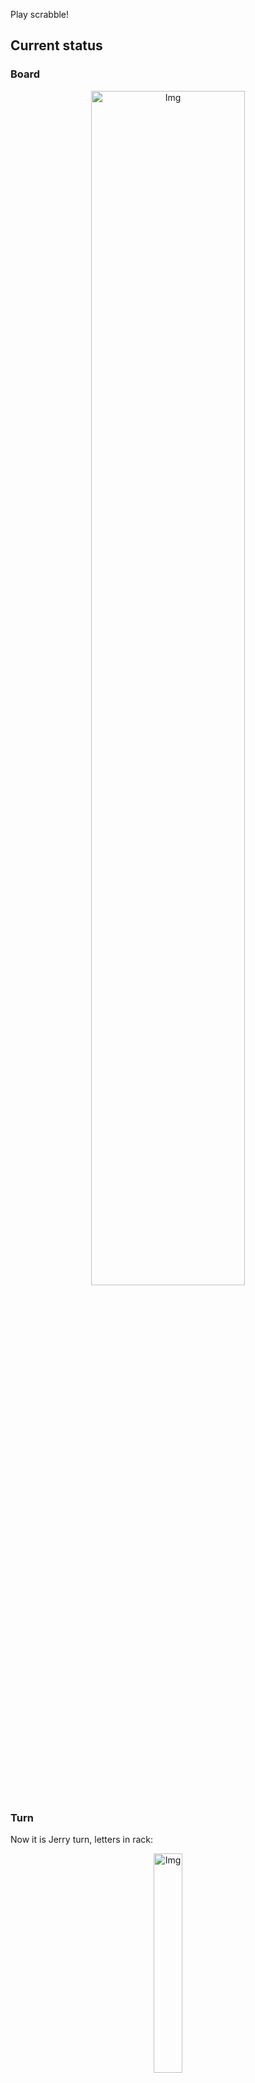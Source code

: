 
Play scrabble!
## Current status
### Board
<p align="center">
<img src="https://raw.githubusercontent.com/radosz99/radosz99/main/board.png" width=70% alt="Img"/>
    </p>
    
### Turn
Now it is Jerry turn, letters in rack:
<p align="center">
<img src="https://raw.githubusercontent.com/radosz99/radosz99/main/rack.png" width=30% alt="Img"/>
</p>

### Game score
| Id | Player name | Points |
  | - | - | - |  
|0 | Tom | 144
|1 | Jerry | 96
## Make the move
Make the move and insert the letters by creating an [issue](https://github.com/radosz99/radosz99/issues/new?title=scrabble%7Cmove%7C7%3AA%3ARIDE&body=Just+push+%27Submit+new+issue%27+or+update+with+your+move.) according to the rules or...

## Possibly best moves  
Are you sure? :smiling_imp: :smiling_imp: :smiling_imp:
<details>
  <summary>Spoiler warning!</summary>
  
  | Id | Move | Issue link | Points |
  | - | - | - | - |  
|1| 2:H:dęg | [scrabble&#124;move&#124;2:H:dęg](https://github.com/radosz99/radosz99/issues/new?title=scrabble%7Cmove%7C2%3AH%3Adęg&body=Just+push+%27Submit+new+issue%27+or+update+with+your+move.) | 15 
|2| 0:E:agamę | [scrabble&#124;move&#124;0:E:agamę](https://github.com/radosz99/radosz99/issues/new?title=scrabble%7Cmove%7C0%3AE%3Aagamę&body=Just+push+%27Submit+new+issue%27+or+update+with+your+move.) | 12 
|3| B:7:gafa | [scrabble&#124;move&#124;B:7:gafa](https://github.com/radosz99/radosz99/issues/new?title=scrabble%7Cmove%7CB%3A7%3Agafa&body=Just+push+%27Submit+new+issue%27+or+update+with+your+move.) | 10 
|4| I:7:aha | [scrabble&#124;move&#124;I:7:aha](https://github.com/radosz99/radosz99/issues/new?title=scrabble%7Cmove%7CI%3A7%3Aaha&body=Just+push+%27Submit+new+issue%27+or+update+with+your+move.) | 8 
|5| 2:H:daga | [scrabble&#124;move&#124;2:H:daga](https://github.com/radosz99/radosz99/issues/new?title=scrabble%7Cmove%7C2%3AH%3Adaga&body=Just+push+%27Submit+new+issue%27+or+update+with+your+move.) | 8 
|6| A:11:agam | [scrabble&#124;move&#124;A:11:agam](https://github.com/radosz99/radosz99/issues/new?title=scrabble%7Cmove%7CA%3A11%3Aagam&body=Just+push+%27Submit+new+issue%27+or+update+with+your+move.) | 8 
|7| 12:A:gag | [scrabble&#124;move&#124;12:A:gag](https://github.com/radosz99/radosz99/issues/new?title=scrabble%7Cmove%7C12%3AA%3Agag&body=Just+push+%27Submit+new+issue%27+or+update+with+your+move.) | 7 
|8| 1:G:heh | [scrabble&#124;move&#124;1:G:heh](https://github.com/radosz99/radosz99/issues/new?title=scrabble%7Cmove%7C1%3AG%3Aheh&body=Just+push+%27Submit+new+issue%27+or+update+with+your+move.) | 7 
|9| 0:H:maga | [scrabble&#124;move&#124;0:H:maga](https://github.com/radosz99/radosz99/issues/new?title=scrabble%7Cmove%7C0%3AH%3Amaga&body=Just+push+%27Submit+new+issue%27+or+update+with+your+move.) | 7 
|10| F:11:aha | [scrabble&#124;move&#124;F:11:aha](https://github.com/radosz99/radosz99/issues/new?title=scrabble%7Cmove%7CF%3A11%3Aaha&body=Just+push+%27Submit+new+issue%27+or+update+with+your+move.) | 7 
</details>
    
## Latest moves

| Id | Type | Move / Letters to replace | Created words / New letters | Date | Points | Player | Who |
| - | - | - | - | - | - | - | - |
|10| INSERT | 14:A:miń | ['MIŃ'] | 11/26/2022, 23:42:19 | 30 | Tom | [radosz99](github.com/radosz99) |
|9| INSERT | C:11:łgań | ['ŁGAŃ'] | 11/26/2022, 23:41:36 | 28 | Jerry | [radosz99](github.com/radosz99) |
|8| INSERT | 11:C:łupany | ['ŁUPANY'] | 11/26/2022, 23:40:57 | 14 | Tom | [radosz99](github.com/radosz99) |
|7| INSERT | 9:B:fan | ['FAN'] | 11/26/2022, 23:40:00 | 17 | Jerry | [radosz99](github.com/radosz99) |
|6| INSERT | D:7:cynku | ['CYNKU'] | 11/26/2022, 20:39:55 | 20 | Tom | [radosz99](github.com/radosz99) |
|5| INSERT | 2:C:zwoź | ['ZWOŹ'] | 11/26/2022, 20:39:16 | 16 | Jerry | [radosz99](github.com/radosz99) |
|4| INSERT | H:0:mediną | ['MEDINĄ'] | 11/26/2022, 20:38:36 | 39 | Tom | [radosz99](github.com/radosz99) |
|3| INSERT | 5:E:obsącz | ['OBSĄCZ'] | 11/26/2022, 20:37:50 | 21 | Jerry | [radosz99](github.com/radosz99) |
|2| INSERT | F:7:pić | ['PIĆ'] | 11/26/2022, 20:37:14 | 21 | Tom | [radosz99](github.com/radosz99) |
|1| INSERT | E:2:osmowe | ['OSMOWE'] | 11/26/2022, 20:36:35 | 14 | Jerry | [radosz99](github.com/radosz99) |
|0| INSERT | 7:D:cepowa | ['CEPOWA'] | 11/26/2022, 20:35:50 | 20 | Tom | [radosz99](github.com/radosz99) |